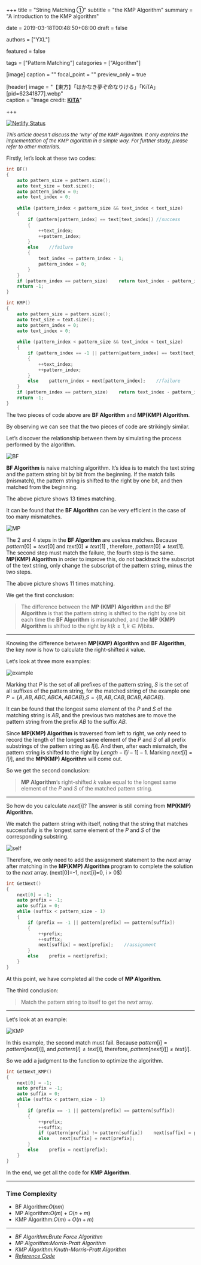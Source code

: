 +++
title = "String Matching ①"
subtitle = "the KMP Algorithm"
summary = "A introduction to the KMP algorithm"

date = 2019-03-18T00:48:50+08:00
draft = false

authors = ["YXL"]

featured = false

tags = ["Pattern Matching"]
categories = ["Algorithm"]

[image]
  caption = ""
  focal_point = ""
  preview_only = true

[header]
  image = "【東方】「はかなき夢ぞ命なりける」「KiTA」[pid=62341877].webp"  
  caption = "Image credit: [**KiTA**](https://www.pixiv.net/member_illust.php?mode=medium&illust_id=62341877)"

+++

[![Netlify Status](https://api.netlify.com/api/v1/badges/1008d0ba-6d9b-4a11-9b41-2326f3c096f2/deploy-status)](https://app.netlify.com/sites/yxl/deploys)

<link rel="stylesheet" href="../../../css/kosugi-maru.css">
<link rel="stylesheet" href="../../../css/APlayer.min.css">
<script src="../../../js/APlayer.min.js"></script>
<script src="../../../js/Meting.js"></script>

<meting-js
	server = "netease"
	type = "song"
	id = "1327337964"
	fixed= false
	mini= false
	autoplay = true
	preload = 'auto'
	volume = 0.8>
</meting-js>

<font size=2>*This article doesn't discuss the ‘why’ of the KMP Algorithm. It only explains the implementation of the KMP algorithm in a simple way. For further study, please refer to other materials.*</font>

Firstly, let’s  look at these two codes:

``` c++
int BF()
{
    auto pattern_size = pattern.size();
    auto text_size = text.size();
    auto pattern_index = 0;
    auto text_index = 0;
    
    while (pattern_index < pattern_size && text_index < text_size)
    {
        if (pattern[pattern_index] == text[text_index])	//success
        {
            ++text_index;
            ++pattern_index;
        }
        else	//failure
        {
            text_index -= pattern_index - 1;
            pattern_index = 0;
        }
    }
    if (pattern_index == pattern_size)    return text_index - pattern_index;
    return -1;
}
```

``` c++
int KMP()
{
    auto pattern_size = pattern.size();
    auto text_size = text.size();
    auto pattern_index = 0;
    auto text_index = 0;
    
    while (pattern_index < pattern_size && text_index < text_size)
    {
        if (pattern_index == -1 || pattern[pattern_index] == text[text_index])	//success
        {
            ++text_index;
            ++pattern_index;
        }
        else    pattern_index = next[pattern_index];	//failure
    }
    if (pattern_index == pattern_size)    return text_index - pattern_index;
    return -1;
}
```

The two pieces of code above are **BF Algorithm** and **MP(KMP) Algorithm**.

By observing we can see that the two pieces of code are strikingly similar.

Let’s discover the relationship between them by simulating the process performed by the algorithm.

![BF](BF.svg)

**BF Algorithm** is naive matching algorithm. It’s idea is to match the text string and the pattern string bit by bit from the beginning. If the match fails (mismatch), the pattern string is shifted to the right by one bit, and then matched from the beginning.

The above picture shows $13$ times matching.

It can be found that the **BF Algorithm** can be very efficient in the case of too many mismatches.

![MP](MP.svg)

The 2 and 4 steps in the **BF Algorithm** are useless matches. Because $pattern[0] = text[0]$ and $text[0] \not= text[1]$ , therefore, $pattern[0] \not= text[1]$. The second step must match the failure, the fourth step is the same. **MP(KMP) Algorithm** in order to improve this, do not backtrack the subscript of the text string, only change the subscript of the pattern string, minus the two steps.

The above picture shows $11​$ times matching.

We get the first conclusion:

> The difference between the **MP (KMP) Algorithm** and the **BF Algorithm** is that the pattern string is shifted to the right by one bit each time the **BF Algorithm** is mismatched, and the **MP (KMP) Algorithm** is shifted to the right by $k(k \geq 1, k \in N)​$ bits.

***

Knowing the difference between **MP(KMP) Algorithm** and **BF Algorithm**, the key now is how to calculate the right-shifted $k​$ value.

Let‘s look at three more examples:

![example](example.svg)

Marking that $P$ is the set of all prefixes of the pattern string, $S$ is the set of all suffixes of the pattern string, for the matched string of the example one $P = \lbrace A, AB, ABC, ABCA, ABCAB \rbrace$,$S = \lbrace B, AB, CAB, BCAB, ABCAB \rbrace$.

It can be found that the longest same element of the $P$ and $S$ of the matching string is $AB$, and the previous two matches are to move the pattern string from the prefix $AB$ to the suffix $AB$.

Since **MP(KMP) Algorithm** is traversed from left to right, we only need to record the length of the longest same element of the $P$ and $S$ of all prefix substrings of the pattern string as $l[i]$. And then, after each mismatch, the pattern string is shifted to the right by $Length-l[i-1]-1$. Marking $next[i]=l[i]$, and the **MP(KMP) Algorithm**  will come out.

So we get the second conclusion:

> **MP Algorithm**‘s right-shifted $k$ value equal to the longest same element of the $P$ and $S$ of the matched pattern string.

***

So how do you calculate $next[i]$? The answer is still coming from **MP(KMP) Algorithm**.

We match the pattern string with itself, noting that the string that matches successfully is the longest same element of the $P$ and $S$ of the corresponding substring.

![self](self.svg)

Therefore, we only need to add the assignment statement to the $next$ array after matching in the **MP(KMP) Algorithm** program to complete the solution to the $next$ array. (next[0]=-1, next[i]=0, i > 0$)

``` c++
int GetNext()
{
    next[0] = -1;
    auto prefix = -1;
    auto suffix = 0;
    while (suffix < pattern_size - 1)
    {
        if (prefix == -1 || pattern[prefix] == pattern[suffix])
        {
            ++prefix;
            ++suffix;
            next[suffix] = next[prefix];	//assignment
        }
        else    prefix = next[prefix];
	}
}
```

At this point, we have completed all the code of **MP Algorithm**.

The third conclusion:

> Match the pattern string to itself to get the $next$ array.

***

Let‘s look at an example:

![KMP](KMP.svg)

In this example, the second match must fail. Because $pattern[i] = pattern[next[i]]$, and $pattern[i] \not = text[i]$, therefore, $pattern[next[i]] \not = text[i]$.

So we add a judgment to the function to optimize the algorithm.

``` c++
int GetNext_KMP()
{
    next[0] = -1;
    auto prefix = -1;
    auto suffix = 0;
    while (suffix < pattern_size - 1)
    {
        if (prefix == -1 || pattern[prefix] == pattern[suffix])
        {
            ++prefix;
            ++suffix;
            if (pattern[prefix] != pattern[suffix])    next[suffix] = prefix;
            else    next[suffix] = next[prefix];
        }
        else    prefix = next[prefix];
	}
}
```

In the end, we get all the code for **KMP Algorithm**.

***

### Time Complexity

- BF Algorithm:$O(nm)​$
- MP Algorithm:$O(m)+O(n+m)$
- KMP Algorithm:$O(m)+O(n+m)$

***

- *BF Algorithm:Brute Force Algorithm*
- *MP Algorithm:Morris-Pratt Algorithm*
- *KMP Algorithm:Knuth-Morris-Pratt Algorithm*
- *[Reference Code](https://github.com/YXL76/Data-Structures-and-Algorithms/blob/master/Data%20Structures%20and%20Algorithms/include/algorithm/yxlStringAlgorithm.h)*